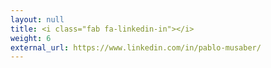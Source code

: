 ```yaml
---
layout: null
title: <i class="fab fa-linkedin-in"></i>
weight: 6
external_url: https://www.linkedin.com/in/pablo-musaber/
---
```

